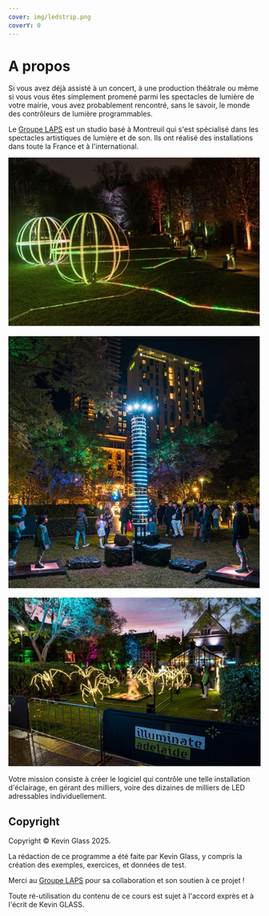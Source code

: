 ```yaml
---
cover: img/ledstrip.png
coverY: 0
---
```


# A propos

Si vous avez déjà assisté à un concert, à une production théâtrale ou même si vous vous êtes simplement promené parmi les spectacles de lumière de votre mairie, vous avez probablement rencontré, sans le savoir, le monde des contrôleurs de lumière programmables.

Le [Groupe LAPS](https://groupe-laps.org) est un studio basé à Montreuil qui s'est spécialisé dans les spectacles artistiques de lumière et de son. Ils ont réalisé des installations dans toute la France et à l'international.

![](img/led1.jpg)

![](img/led2.jpg)

![](img/led3.jpg)

Votre mission consiste à créer le logiciel qui contrôle une telle installation d'éclairage, en gérant des milliers, voire des dizaines de milliers de LED adressables individuellement.

## Copyright

Copyright © Kevin Glass 2025.

La rédaction de ce programme a été faite par Kevin Glass, y compris la création des exemples, exercices, et données de test.

Merci au [Groupe LAPS](https://groupe-laps.org) pour sa collaboration et son soutien à ce projet !

Toute ré-utilisation du contenu de ce cours est sujet à l'accord exprès et à l'écrit de Kevin GLASS.
